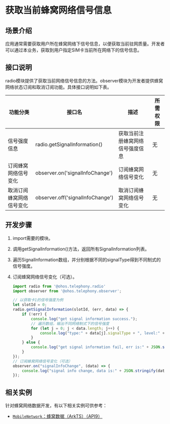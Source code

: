 # 获取当前蜂窝网络信号信息


## 场景介绍

应用通常需要获取用户所在蜂窝网络下信号信息，以便获取当前驻网质量。开发者可以通过本业务，获取到用户指定SIM卡当前所在网络下的信号信息。


## 接口说明

radio模块提供了获取当前网络信号信息的方法。observer模块为开发者提供蜂窝网络状态订阅和取消订阅功能。具体接口说明如下表。

| 功能分类 | 接口名 | 描述 | 所需权限 |
| -------- | -------- | -------- | -------- |
| 信号强度信息 | radio.getSignalInformation​​() | 获取当前注册蜂窝网络信号强度信息 | 无 |
| 订阅蜂窝网络信号变化 | observer.on('signalInfoChange') | 订阅蜂窝网络信号变化 | 无 |
| 取消订阅蜂窝网络信号变化 | observer.off('signalInfoChange') | 取消订阅蜂窝网络信号变化 | 无 |


## 开发步骤

1. import需要的模块。

2. 调用getSignalInformation()方法，返回所有SignalInformation列表。

3. 遍历SignalInformation数组，并分别根据不同的signalType得到不同制式的信号强度。

4. 订阅蜂窝网络信号变化（可选）。
   
   ```js
   import radio from '@ohos.telephony.radio'
   import observer from '@ohos.telephony.observer';
   
   // 以获取卡1的信号强度为例
   let slotId = 0;
   radio.getSignalInformation(slotId, (err, data) => {
       if (!err) {
           console.log("get signal information success.");
           // 遍历数组，输出不同网络制式下的信号强度
           for (let j = 0; j < data.length; j++) {
               console.log("type:" + data[j].signalType + ", level:" + data[j].signalLevel);
           }
       } else {
           console.log("get signal information fail, err is:" + JSON.stringify(err));
       }
   });
   // 订阅蜂窝网络信号变化（可选）
   observer.on("signalInfoChange", (data) => {
       console.log("signal info change, data is:" + JSON.stringify(data));
   });
   ```

## 相关实例

针对蜂窝网络数据开发，有以下相关实例可供参考：
- [`MobileNetwork`：蜂窝数据（ArkTS）（API9）](https://gitee.com/openharmony/applications_app_samples/tree/monthly_20221018/Telephony/MobileNetwork)